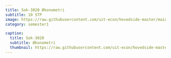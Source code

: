 ```yaml
---
title: Sok-3020 Økonometri
subtitle: 10 STP
image: https://raw.githubusercontent.com/uit-econ/hovedside-master/main/assets/img/Sok-3020.jpg
category: semester1

caption:
  title: Sok-3020
  subtitle: Økonometri
  thumbnail: https://raw.githubusercontent.com/uit-econ/hovedside-master/main/assets/img/Sok-3020.jpg
---
```



